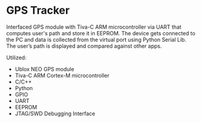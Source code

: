 # GPS Tracker 
Interfaced GPS module with Tiva-C ARM microcontroller via UART that computes user's path and store it in EEPROM.
The device gets connected to the PC and data is collected from the virtual port using Python Serial Lib.
The user’s path is displayed and compared against other apps.

Utilized: 
- Ublox NEO GPS module
- Tiva-C ARM Cortex-M microcontroller
- C/C++
- Python
- GPIO
- UART
-  EEPROM
- JTAG/SWD Debugging Interface

